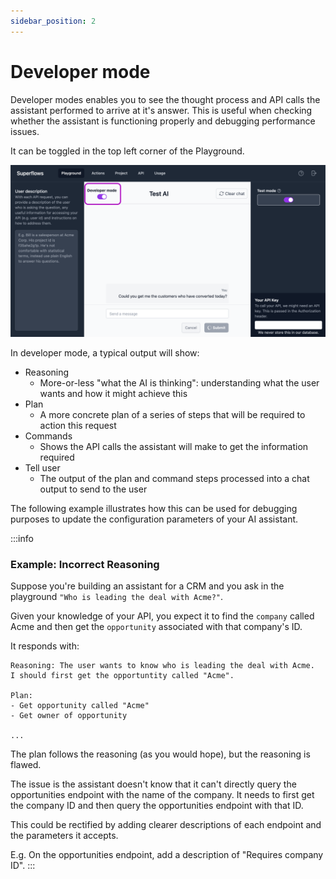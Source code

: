```yaml
---
sidebar_position: 2
---
```


# Developer mode

Developer modes enables you to see the thought process and API calls the assistant performed to arrive at it's answer. This is useful when checking whether the assistant is functioning properly and debugging performance issues.

It can be toggled in the top left corner of the Playground. 

![Test-mode-playground-image](../../static/img/docs/playground/developer-mode/dev-mode.png)

In developer mode, a typical output will show:
- Reasoning
    - More-or-less "what the AI is thinking": understanding what the user wants and how it might achieve this
- Plan
    - A more concrete plan of a series of steps that will be required to action this request
- Commands
    - Shows the API calls the assistant will make to get the information required
- Tell user
    - The output of the plan and command steps processed into a chat output to send to the user

The following example illustrates how this can be used for debugging purposes to update the configuration parameters of your AI assistant.

:::info

### Example: Incorrect Reasoning

Suppose you're building an assistant for a CRM and you ask in the playground `"Who is leading the deal with Acme?"`.

Given your knowledge of your API, you expect it to find the `company` called Acme and then get the `opportunity` associated with that company's ID.

It responds with:

```text
Reasoning: The user wants to know who is leading the deal with Acme.
I should first get the opportuntity called "Acme". 

Plan:
- Get opportunity called "Acme"
- Get owner of opportunity

...
```

The plan follows the reasoning (as you would hope), but the reasoning is flawed.

The issue is the assistant doesn't know that it can't directly query the opportunities endpoint with the name of the company. It needs to first get the company ID and then query the opportunities endpoint with that ID.

This could be rectified by adding clearer descriptions of each endpoint and the parameters it accepts.

E.g. On the opportunities endpoint, add a description of "Requires company ID".
:::